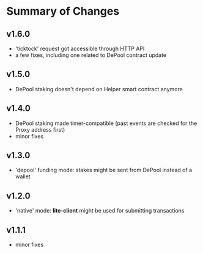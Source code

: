 # Summary of Changes

## v1.6.0
- 'ticktock' request got accessible through HTTP API
- a few fixes, including one related to DePool contract update

## v1.5.0
- DePool staking doesn't depend on Helper smart contract anymore

## v1.4.0
- DePool staking made timer-compatible (past events are checked for the Proxy address first)
- minor fixes

## v1.3.0
- 'depool' funding mode: stakes might be sent from DePool instead of a wallet

## v1.2.0
- 'native' mode: __lite-client__ might be used for submitting transactions

## v1.1.1
- minor fixes

